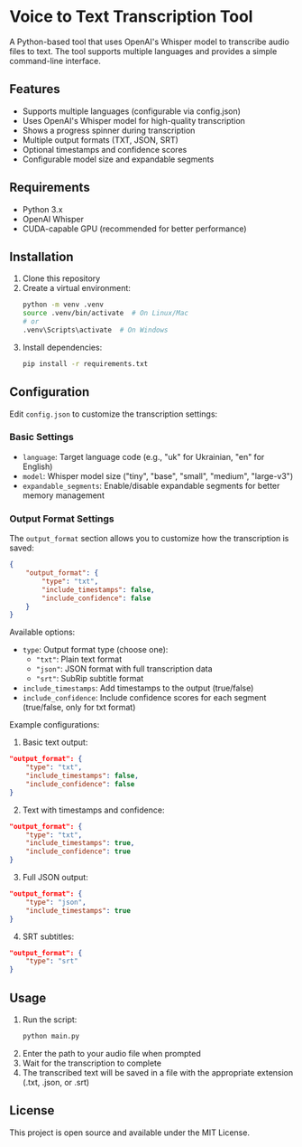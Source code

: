 # Voice to Text Transcription Tool

A Python-based tool that uses OpenAI's Whisper model to transcribe audio files to text. The tool supports multiple languages and provides a simple command-line interface.

## Features

- Supports multiple languages (configurable via config.json)
- Uses OpenAI's Whisper model for high-quality transcription
- Shows a progress spinner during transcription
- Multiple output formats (TXT, JSON, SRT)
- Optional timestamps and confidence scores
- Configurable model size and expandable segments

## Requirements

- Python 3.x
- OpenAI Whisper
- CUDA-capable GPU (recommended for better performance)

## Installation

1. Clone this repository
2. Create a virtual environment:
   ```bash
   python -m venv .venv
   source .venv/bin/activate  # On Linux/Mac
   # or
   .venv\Scripts\activate  # On Windows
   ```
3. Install dependencies:
   ```bash
   pip install -r requirements.txt
   ```

## Configuration

Edit `config.json` to customize the transcription settings:

### Basic Settings
- `language`: Target language code (e.g., "uk" for Ukrainian, "en" for English)
- `model`: Whisper model size ("tiny", "base", "small", "medium", "large-v3")
- `expandable_segments`: Enable/disable expandable segments for better memory management

### Output Format Settings
The `output_format` section allows you to customize how the transcription is saved:

```json
{
    "output_format": {
        "type": "txt",
        "include_timestamps": false,
        "include_confidence": false
    }
}
```

Available options:
- `type`: Output format type (choose one):
  - `"txt"`: Plain text format
  - `"json"`: JSON format with full transcription data
  - `"srt"`: SubRip subtitle format
- `include_timestamps`: Add timestamps to the output (true/false)
- `include_confidence`: Include confidence scores for each segment (true/false, only for txt format)

Example configurations:

1. Basic text output:
```json
"output_format": {
    "type": "txt",
    "include_timestamps": false,
    "include_confidence": false
}
```

2. Text with timestamps and confidence:
```json
"output_format": {
    "type": "txt",
    "include_timestamps": true,
    "include_confidence": true
}
```

3. Full JSON output:
```json
"output_format": {
    "type": "json",
    "include_timestamps": true
}
```

4. SRT subtitles:
```json
"output_format": {
    "type": "srt"
}
```

## Usage

1. Run the script:
   ```bash
   python main.py
   ```
2. Enter the path to your audio file when prompted
3. Wait for the transcription to complete
4. The transcribed text will be saved in a file with the appropriate extension (.txt, .json, or .srt)

## License

This project is open source and available under the MIT License. 